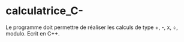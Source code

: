 # calculatrice_C-
Le programme doit permettre de réaliser les calculs de type +, -, x, ÷, modulo. Ecrit en C++.
